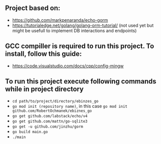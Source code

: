 ## Project based on:
- https://github.com/markpenaranda/echo-gorm
- https://tutorialedge.net/golang/golang-orm-tutorial/ (not used yet but might be usefull to implement DB interactions and endpoints)

## GCC compiller is required to run this project. To install, follow this guide:
- https://code.visualstudio.com/docs/cpp/config-mingw

## To run this project execute following commands while in project directory

- `cd path/to/project/directory/ebinzes_go`
- `go mod init (repository name)`, in this case `go mod init github.com/RobertOchmanek/ebiznes_go`
- `go get github.com/labstack/echo/v4`
- `go get github.com/mattn/go-sqlite3`
- `go get -u github.com/jinzhu/gorm`
- `go build main.go`
- `./main`
